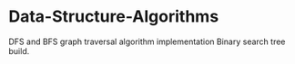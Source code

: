 # Data-Structure-Algorithms
DFS and BFS graph traversal  algorithm implementation
Binary search tree build.
